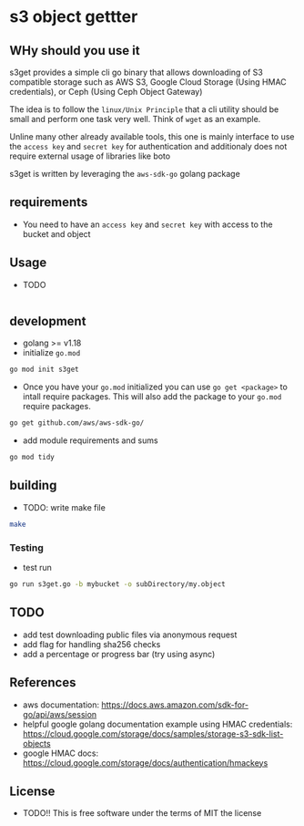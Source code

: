 # s3 object gettter

## WHy should you use it
s3get provides a simple cli go binary that allows downloading of S3 compatible
storage such as AWS S3, Google Cloud Storage (Using HMAC credentials), or Ceph
(Using Ceph Object Gateway)

The idea is to follow the `linux/Unix Principle` that a cli utility should be
small and perform one task very well.  Think of `wget` as an example.

Unline many other already available tools, this one is mainly interface to use
the `access key` and `secret key` for authentication and additionaly does not
require external usage of libraries like boto

s3get is written by leveraging the `aws-sdk-go` golang package

## requirements

* You need to have an `access key` and `secret key` with access to the bucket and object


## Usage
* TODO

```sh
```

## development

* golang >= v1.18
* initialize `go.mod`

```sh
go mod init s3get
```

* Once you have your `go.mod` initialized you can use `go get <package>` to
intall require packages.  This will also add the package to your `go.mod`
require packages.

```sh
go get github.com/aws/aws-sdk-go/
```

* add module requirements and sums

```sh
go mod tidy
```

## building

* TODO: write make file

```sh
make
```


### Testing

* test run

```sh
go run s3get.go -b mybucket -o subDirectory/my.object
```

## TODO

* add test downloading public files via anonymous request
* add flag for handling sha256 checks
* add a percentage or progress bar (try using async)

## References

* aws documentation: https://docs.aws.amazon.com/sdk-for-go/api/aws/session
* helpful google golang documentation example using HMAC credentials: https://cloud.google.com/storage/docs/samples/storage-s3-sdk-list-objects
* google HMAC docs: https://cloud.google.com/storage/docs/authentication/hmackeys

## License
* TODO!!
This is free software under the terms of MIT the license
